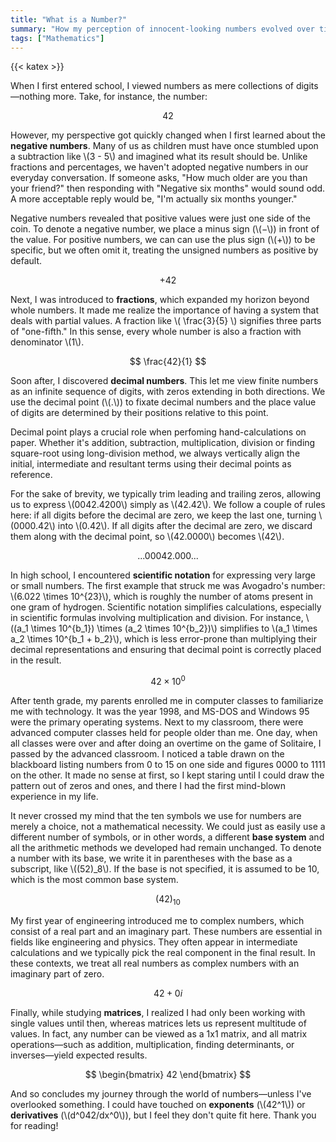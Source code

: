 ```yaml
---
title: "What is a Number?"
summary: "How my perception of innocent-looking numbers evolved over time."
tags: ["Mathematics"]
---
```


{{< katex >}}

When I first entered school, I viewed numbers as mere collections of digits—nothing more. Take, for instance, the number:

$$ 42 $$

However, my perspective got quickly changed when I first learned about the **negative numbers**. Many of us as children must have once stumbled upon a subtraction like \\(3 - 5\\) and imagined what its result should be. Unlike fractions and percentages, we haven't adopted negative numbers in our everyday conversation. If someone asks, "How much older are you than your friend?" then responding with "Negative six months" would sound odd. A more acceptable reply would be, "I'm actually six months younger."

Negative numbers revealed that positive values were just one side of the coin. To denote a negative number, we place a minus sign (\\(−\\)) in front of the value. For positive numbers, we can can use the plus sign (\\(+\\)) to be specific, but we often omit it, treating the unsigned numbers as positive by default.

$$ +42 $$

Next, I was introduced to **fractions**, which expanded my horizon beyond whole numbers. It made me realize the importance of having a system that deals with partial values. A fraction like \\( \frac{3}{5} \\) signifies three parts of "one-fifth." In this sense, every whole number is also a fraction with denominator \\(1\\).

$$ \frac{42}{1} $$

Soon after, I discovered **decimal numbers**. This let me view finite numbers as an infinite sequence of digits, with zeros extending in both directions. We use the decimal point (\\(.\\)) to fixate decimal numbers and the place value of digits are determined by their positions relative to this point.

Decimal point plays a crucial role when perfoming hand-calculations on paper. Whether it's addition, subtraction, multiplication, division or finding square-root using long-division method, we always vertically align the initial, intermediate and resultant terms using their decimal points as reference.

For the sake of brevity, we typically trim leading and trailing zeros, allowing us to express \\(0042.4200\\) simply as \\(42.42\\). We follow a couple of rules here: if all digits before the decimal are zero, we keep the last one, turning \\(0000.42\\) into \\(0.42\\). If all digits after the decimal are zero, we discard them along with the decimal point, so \\(42.0000\\) becomes \\(42\\).

$$ ...00042.000... $$

In high school, I encountered **scientific notation** for expressing very large or small numbers. The first example that struck me was Avogadro's number: \\(6.022 \times 10^{23}\\), which is roughly the number of atoms present in one gram of hydrogen. Scientific notation simplifies calculations, especially in scientific formulas involving multiplication and division. For instance, \\((a_1 \times 10^{b_1}) \times (a_2 \times 10^{b_2})\\) simplifies to \\(a_1 \times a_2 \times 10^{b_1 + b_2}\\), which is less error-prone than multiplying their decimal representations and ensuring that decimal point is correctly placed in the result.

$$ 42 \times 10^{0} $$

After tenth grade, my parents enrolled me in computer classes to familiarize me with technology. It was the year 1998, and MS-DOS and Windows 95 were the primary operating systems. Next to my classroom, there were advanced computer classes held for people older than me. One day, when all classes were over and after doing an overtime on the game of Solitaire, I passed by the advanced classroom. I noticed a table drawn on the blackboard listing numbers from 0 to 15 on one side and figures 0000 to 1111 on the other. It made no sense at first, so I kept staring until I could draw the pattern out of zeros and ones, and there I had the first mind-blown experience in my life.

It never crossed my mind that the ten symbols we use for numbers are merely a choice, not a mathematical necessity. We could just as easily use a different number of symbols, or in other words, a different **base system** and all the arithmetic methods we developed had remain unchanged. To denote a number with its base, we write it in parentheses with the base as a subscript, like \\((52)_8\\). If the base is not specified, it is assumed to be 10, which is the most common base system.

$$ (42)_{10} $$

My first year of engineering introduced me to complex numbers, which consist of a real part and an imaginary part. These numbers are essential in fields like engineering and physics. They often appear in intermediate calculations and we typically pick the real component in the final result. In these contexts, we treat all real numbers as complex numbers with an imaginary part of zero.

$$ 42 + 0i $$

Finally, while studying **matrices**, I realized I had only been working with single values until then, whereas matrices lets us represent multitude of values. In fact, any number can be viewed as a 1x1 matrix, and all matrix operations—such as addition, multiplication, finding determinants, or inverses—yield expected results.

$$ \begin{bmatrix} 42 \end{bmatrix} $$

And so concludes my journey through the world of numbers—unless I've overlooked something. I could have touched on **exponents** (\\(42^1\\)) or **derivatives** (\\(d^042/dx^0\\)), but I feel they don't quite fit here. Thank you for reading!
